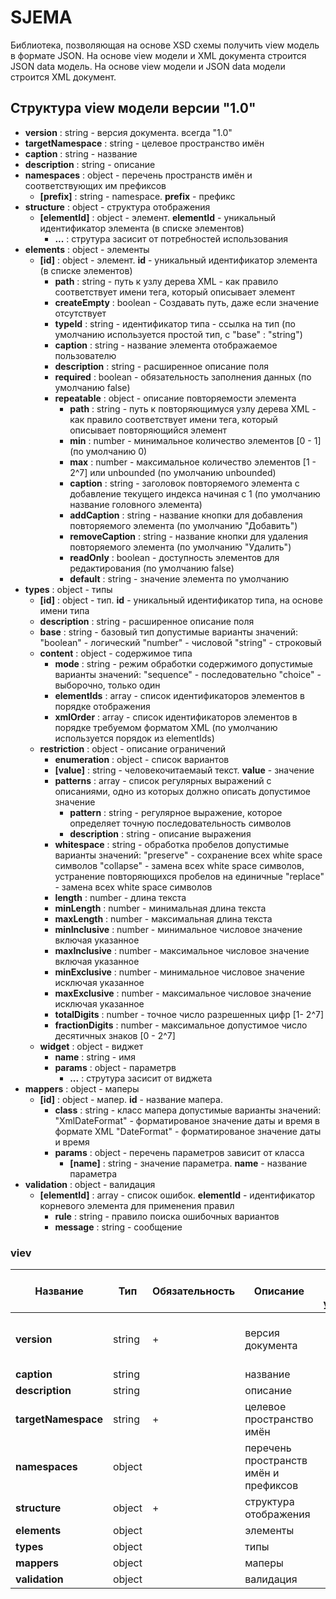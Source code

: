 # SJEMA

Библиотека, позволяющая на основе XSD схемы получить view модель в формате JSON.
На основе view модели и XML документа строится JSON data модель.
На основе view модели и JSON data модели строится XML документ.

## Структура view модели версии "1.0"

- **version** : string - версия документа. всегда "1.0"
- **targetNamespace** : string - целевое пространство имён
- **caption** : string - название
- **description** : string - описание
- **namespaces** : object - перечень пространств имён и соответствующих им префиксов
  - **[prefix]** : string - namespace. **prefix** - префикс
- **structure** : object - структура отображения
  - **[elementId]** : object - элемент. **elementId** - уникальный идентификатор элемента (в списке элементов)
    - **...** : струтура засисит от потребностей использования
- **elements** : object - элементы
  - **[id]** : object - элемент. **id** - уникальный идентификатор элемента (в списке элементов)
    - **path** : string - путь к узлу дерева XML - как правило соответствует имени тега, который описывает элемент
    - **createEmpty** : boolean - Создавать путь, даже если значение отсутствует
    - **typeId** : string - идентификатор типа - ссылка на тип (по умолчанию используется простой тип, с "base" : "string")
    - **caption** : string - название элемента отображаемое пользователю
    - **description** : string - расширенное описание поля
    - **required** : boolean - обязательность заполнения данных (по умолчанию false)
    - **repeatable** : object - описание повторяемости элемента
      - **path** : string - путь к повторяющимуся узлу дерева XML - как правило соответствует имени тега, который описывает повторяющийся элемент
      - **min** : number - минимальное количество элементов [0 - 1] (по умолчанию 0)
      - **max** : number - максимальное количество элементов [1 - 2^7] или unbounded (по умолчанию unbounded)
      - **caption** : string - заголовок повторяемого элемента с добавление текущего индекса начиная с 1 (по умолчанию название головного элемента)
      - **addCaption** : string - название кнопки для добавления повторяемого элемента (по умолчанию "Добавить")
      - **removeCaption** : string - название кнопки для удаления повторяемого элемента (по умолчанию "Удалить")
      - **readOnly** : boolean - доступность элементов для редактирования (по умолчанию false)
      - **default** : string - значение элемента по умолчанию
- **types** : object - типы
  - **[id]** : object - тип. **id** - уникальный идентификатор типа, на основе имени типа
  - **description** : string - расширенное описание поля
  - **base** : string - базовый тип
    допустимые варианты значений:
     "boolean" - логический
     "number" - числовой
     "string" - строковый
  - **content** : object - содержимое типа
    - **mode** : string - режим обработки содержимого
      допустимые варианты значений:
        "sequence" - последовательно
        "choice" - выборочно, только один
    - **elementIds** : array - список идентификаторов элементов в порядке отображения
    - **xmlOrder** : array - список идентификаторов элементов в порядке требуемом форматом XML (по умолчанию используется порядок из elementIds)
  - **restriction** : object - описание ограничений
    - **enumeration** : object - список вариантов
    - **[value]** : string - человекочитаемаый текст. **value** - значение
    - **patterns** : array - список регулярных выражений с описаниями, одно из которых должно описать допустимое значение
      - **pattern** : string - регулярное выражение, которое определяет точную последовательность символов
      - **description** : string - описание выражения
    - **whitespace** : string - обработка пробелов
      допустимые варианты значений:
        "preserve" - сохранение всех white space символов
        "collapse" - замена всех white space символов, устранение повторяющихся пробелов на единичные
        "replace" - замена всех white space символов
    - **length** : number - длина текста
    - **minLength** : number - минимальная длина текста
    - **maxLength** : number - максимальная длина текста
    - **minInclusive** : number - минимальное числовое значение включая указанное
    - **maxInclusive** : number - максимальное числовое значение включая указанное 
    - **minExclusive** : number - минимальное числовое значение исключая указанное
    - **maxExclusive** : number - максимальное числовое значение исключая указанное
    - **totalDigits** : number - точное число разрешенных цифр [1- 2^7]
    - **fractionDigits** : number - максимальное допустимое число десятичных знаков [0 - 2^7]
  - **widget** : object - виджет
    - **name** : string - имя
    - **params** : object - параметрв
      - **...** : струтура засисит от виджета
- **mappers** : object - маперы
  - **[id]** : object - мапер. **id** - название мапера.
    - **class** : string - класс мапера
      допустимые варианты значений:
        "XmlDateFormat" - форматированое значение даты и время в формате XML
        "DateFormat" - форматированое значение даты и время
    - **params** : object - перечень параметров зависит от класса
      - **[name]** : string - значение параметра. **name** - название параметра
- **validation** : object - валидация
  - **[elementId]** :  array - список ошибок. **elementId** - идентификатор корневого элемента для применения правил
    - **rule** : string - правило поиска ошибочных вариантов
    - **message** : string - сообщение

### viev

| Название            | Тип    | Обязательность | Описание                              | Значение по умолчанию | Условия                    |
| ------------------- | ------ | -------------- | ------------------------------------- | --------------------- | -------------------------- |
| **version**         | string | +              | версия документа                      |                       | всегда имеет значение "1.0 |
| **caption**         | string |                | название                              |                       |                            |
| **description**     | string |                | описание                              |                       |                            |
| **targetNamespace** | string | +              | целевое пространство имён             |                       |                            |
| **namespaces**      | object |                | перечень пространств имён и префиксов |                       |                            |
| **structure**       | object | +              | структура отображения                 |                       |                            |
| **elements**        | object |                | элементы                              |                       |                            |
| **types**           | object |                | типы                                  |                       |                            |
| **mappers**         | object |                | маперы                                |                       |                            |
| **validation**      | object |                | валидация                             |                       |                            |
